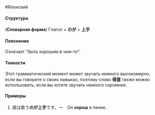 #Японский 
#### Структура
(**Словарная форма**) Глагол + **のが** + **上手**
#### Пояснение
Означает "*быть хорошим в чем-то*".
#### Тонкости
Этот грамматический момент может звучать немного высокомерно, если вы говорите о своих навыках, поэтому слово **得意** также можно использовать, если вы хотите звучать немного скромнее.
#### Примеры
1. 彼は歌う**のが上手**です。ー　Он **хорош** в пение. 
